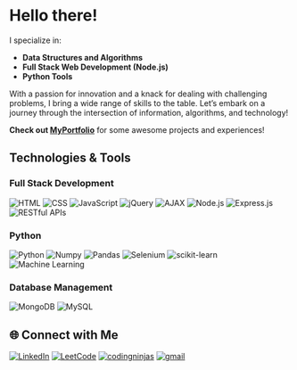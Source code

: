 # Hello there!

I specialize in:

- **Data Structures and Algorithms**
- **Full Stack Web Development (Node.js)**
- **Python Tools**

With a passion for innovation and a knack for dealing with challenging problems, I bring a wide range of skills to the table.
Let’s embark on a journey through the intersection of information, algorithms, and technology!


 **Check out [MyPortfolio](https://bhav380-2.github.io/myPortfolio/)** for some awesome projects and experiences!

##  Technologies & Tools


### Full Stack Development
![HTML](https://img.shields.io/badge/HTML-555555?style=flat&logo=html5)
![CSS](https://img.shields.io/badge/CSS-555555?style=flat&logo=css3)
![JavaScript](https://img.shields.io/badge/JavaScript-555555?style=flat&logo=javascript)
![jQuery](https://img.shields.io/badge/jQuery-555555?style=flat&logo=jquery)
![AJAX](https://img.shields.io/badge/AJAX-555555?style=flat)
![Node.js](https://img.shields.io/badge/Node.js-555555?style=flat&logo=node.js)
![Express.js](https://img.shields.io/badge/Express.js-555555?style=flat&logo=express)
![RESTful APIs](https://img.shields.io/badge/RESTful%20APIs-555555?style=flat)

### Python 
![Python](https://img.shields.io/badge/Python-555555?style=flat&logo=python)
![Numpy](https://img.shields.io/badge/Numpy-555555?style=flat&logo=numpy)
![Pandas](https://img.shields.io/badge/Pandas-555555?style=flat&logo=pandas)
![Selenium](https://img.shields.io/badge/Selenium-555555?style=flat&logo=selenium)
![scikit-learn](https://img.shields.io/badge/scikit--learn-555555?style=flat&logo=scikit-learn)
![Machine Learning](https://img.shields.io/badge/Machine%20Learning-555555?style=flat)



### Database Management
![MongoDB](https://img.shields.io/badge/MongoDB-555555?style=flat&logo=mongodb)
![MySQL](https://img.shields.io/badge/MySQL-555555?style=flat&logo=mysql)

## 🌐 Connect with Me

[![LinkedIn](https://img.shields.io/badge/LinkedIn-BhaweshRathour-blue?style-flat&logo=linkedin)](https://www.linkedin.com/in/bhaweshrathour18)
[![LeetCode](https://img.shields.io/badge/LeetCode-BhaweshRathour-555555?style=flat&logo=leetcode)](https://leetcode.com/bhaweshrathour18/)
[![codingninjas](https://img.shields.io/badge/code%20studio-BhaweshRathour-DD6620?style=flat&logo=codingninjas&logoColor=orange)](https://www.codingninjas.com/studio/profile/e6a83000-04ff-4e1f-a64c-6bf2198c7983)
[![gmail](https://img.shields.io/badge/gmail-BhaweshRathour-red?style=flat-square&logo=gmail)](mailto:bhaweshrathour18@gmail.com)

